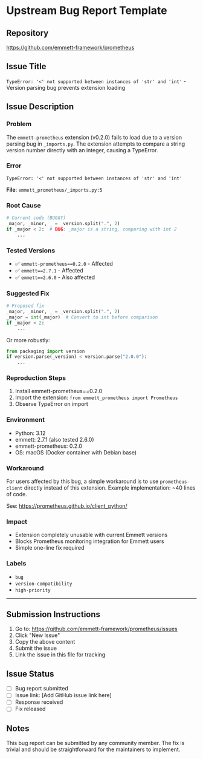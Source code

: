 # Upstream Bug Report Template

## Repository
https://github.com/emmett-framework/prometheus

## Issue Title
`TypeError: '<' not supported between instances of 'str' and 'int'` - Version parsing bug prevents extension loading

## Issue Description

### Problem
The `emmett-prometheus` extension (v0.2.0) fails to load due to a version parsing bug in `_imports.py`. The extension attempts to compare a string version number directly with an integer, causing a TypeError.

### Error
```
TypeError: '<' not supported between instances of 'str' and 'int'
```

**File**: `emmett_prometheus/_imports.py:5`

### Root Cause
```python
# Current code (BUGGY)
_major, _minor, _ = _version.split(".", 2)
if _major < 2:  # BUG: _major is a string, comparing with int 2
    ...
```

### Tested Versions
- ✅ `emmett-prometheus==0.2.0` - Affected
- ✅ `emmett==2.7.1` - Affected
- ✅ `emmett==2.6.0` - Also affected

### Suggested Fix
```python
# Proposed fix
_major, _minor, _ = _version.split(".", 2)
_major = int(_major)  # Convert to int before comparison
if _major < 2:
    ...
```

Or more robustly:
```python
from packaging import version
if version.parse(_version) < version.parse("2.0.0"):
    ...
```

### Reproduction Steps
1. Install emmett-prometheus==0.2.0
2. Import the extension: `from emmett_prometheus import Prometheus`
3. Observe TypeError on import

### Environment
- Python: 3.12
- emmett: 2.7.1 (also tested 2.6.0)
- emmett-prometheus: 0.2.0
- OS: macOS (Docker container with Debian base)

### Workaround
For users affected by this bug, a simple workaround is to use `prometheus-client` directly instead of this extension. Example implementation: ~40 lines of code.

See: https://prometheus.github.io/client_python/

### Impact
- Extension completely unusable with current Emmett versions
- Blocks Prometheus monitoring integration for Emmett users
- Simple one-line fix required

### Labels
- `bug`
- `version-compatibility`
- `high-priority`

---

## Submission Instructions

1. Go to: https://github.com/emmett-framework/prometheus/issues
2. Click "New Issue"
3. Copy the above content
4. Submit the issue
5. Link the issue in this file for tracking

## Issue Status
- [ ] Bug report submitted
- [ ] Issue link: [Add GitHub issue link here]
- [ ] Response received
- [ ] Fix released

## Notes
This bug report can be submitted by any community member. The fix is trivial and should be straightforward for the maintainers to implement.

